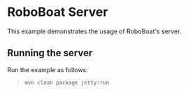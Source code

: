RoboBoat Server
=============================================

This example demonstrates the usage of RoboBoat's server.

Running the server
-------------------

Run the example as follows:

>     mvn clean package jetty:run